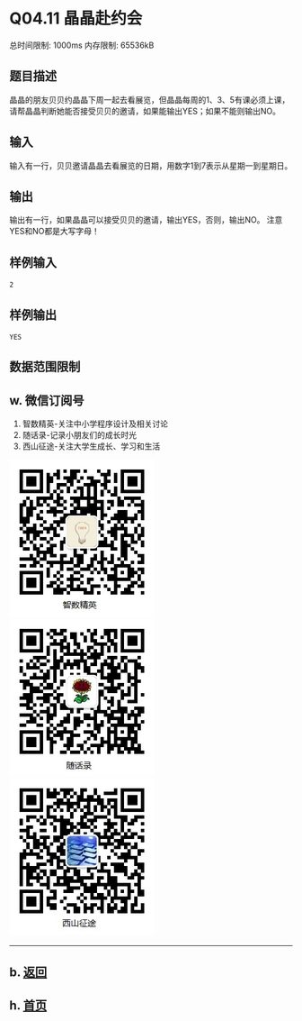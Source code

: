 # Q04.11 晶晶赴约会

总时间限制: 1000ms 内存限制: 65536kB

## 题目描述   

晶晶的朋友贝贝约晶晶下周一起去看展览，但晶晶每周的1、3、5有课必须上课，
请帮晶晶判断她能否接受贝贝的邀请，如果能输出YES；如果不能则输出NO。

## 输入   

输入有一行，贝贝邀请晶晶去看展览的日期，用数字1到7表示从星期一到星期日。

## 输出   

输出有一行，如果晶晶可以接受贝贝的邀请，输出YES，否则，输出NO。
注意YES和NO都是大写字母！

## 样例输入

    2

## 样例输出

    YES

## 数据范围限制

## w. 微信订阅号

1. 智数精英-关注中小学程序设计及相关讨论
2. 随话录-记录小朋友们的成长时光
2. 西山征途-关注大学生成长、学习和生活

![欢迎关注“智数精英”订阅号](../../assets/me/img/idea8.jpg)
![欢迎关注“随话录”订阅号](../../assets/me/img/shl8.jpg)
![欢迎关注“西山征途”订阅号](../../assets/me/img/xszt8.jpg)

----------

## b. [返回](../)
    
## h. [首页](../../)


